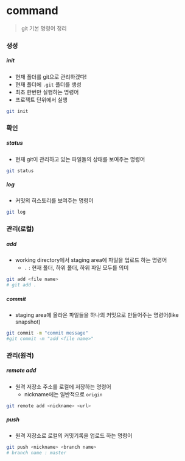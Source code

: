 # command

> git 기본 명령어 정리

### 생성

##### init

- 현재 폴더를 git으로 관리하겠다!
- 현재 폴더에 `.git` 폴더를 생성
- 최초 한번만 실행하는 명령어
- 프로젝트 단위에서 실행

```bash
git init
```



### 확인

##### status

- 현재 git이 관리하고 있는 파일들의 상태를 보여주는 명령어

```bash
git status
```

##### log

- 커밋의 히스토리를 보여주는 명령어

```bash
git log
```



### 관리(로컬)

##### add

- working directory에서 staging area에 파일을 업로드 하는 명령어
  - `.` : 현재 폴더, 하위 폴더, 하위 파일 모두를 의미

```bash
git add <file name>
# git add .
```

##### commit

- staging area에 올라온 파일들을 하나의 커밋으로 만들어주는 명령어(like snapshot)

```bash
git commit -m "commit message"
#git commit -m "add <file name>"
```



### 관리(원격)

##### remote add

- 원격 저장소 주소를 로컬에 저장하는 명령어
  - nickname에는 일반적으로 `origin`

```bash
git remote add <nickname> <url>
```



##### push

- 원격 저장소로 로컬의 커밋기록을 업로드 하는 명령어

```bash
git push <nickname> <branch name>
# branch name : master
```

